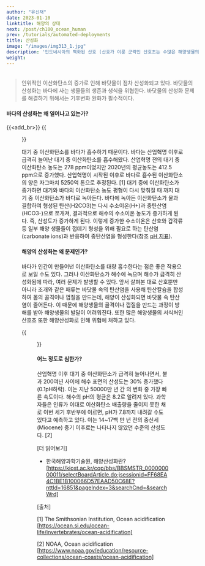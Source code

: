 ```yaml
---
author: "유신재"
date: 2023-01-10
linktitle: 해양의 상태
next: /post/ch100_ocean_human
prev: /tutorials/automated-deployments
title: 산성화
image: "/images/img313_1.jpg"
description: '인도네시아의 백화된 산호 (산호가 이룬 군락인 산호초는 수많은 해양생물의 서식지로, 바다의 열대우림이라 불리기도 한다. 산호는 성장하면서 바다의 탄산 이온을 이용해 탄산칼슘 골격을 만들어낸다. 미국 우즈홀해양연구소(WHOI)는 산호초의 골격을 조사해 해양산성화로 인해 산호초 골격의 밀도가 점차 낮아지고 있다는 걸 밝혀냈다. 1950년 이후 호주 대보초의 일부 산호의 골밀도가 10% 이상 감소했다. 이렇게 산호초의 골밀도가 낮아질수록 산호초가 약해지고 파괴되기 쉬워진다) 출처: Shutterstock'
weight: 
---
```


######

> 인위적인 이산화탄소의 증가로 인해 바닷물이 점차 산성화되고 있다. 
> 바닷물의 산성화는 바다에 사는 생물들의 생존과 생식을 위협한다.
> 바닷물의 산성화 문제를 해결하기 위해서는 기후변화 완화가 필수적이다. 




#### 바다의 산성화는 왜 일어나고 있는가?

{{<add_br>}}
{{<figure src="/images/img313_2.jpg" caption="ⓒ 유채원">}}

대기 중 이산화탄소를 바다가 흡수하기 때문이다. 바다는 산업혁명 이후로 급격히 늘어난 대기 중 이산화탄소를 흡수해왔다. 산업혁명 전의 대기 중 이산화탄소 농도는 278 ppm이었지만 2020년의 평균농도는 412.5 ppm으로 증가했다. 산업혁명이 시작된 이후로 바다로 흡수된 이산화탄소의 양은 자그마치 5250억 톤으로 추정된다. [1] 
대기 중에 이산화탄소가 증가하면 대기와 바다의 이산화탄소 농도 평형이 다시 맞춰질 때 까지 대기 중 이산화탄소가 바다로 녹아든다. 바다에 녹아든 이산화탄소가 물과 결합하여 형성된 탄산(H2CO3)는 다시 수소이온(H+)과 중탄산염(HCO3-)으로 쪼개져, 결과적으로 해수의 수소이온 농도가 증가하게 된다. 즉, 산성도가 증가하게 된다. 이렇게 증가한 수소이온은 산호와 갑각류 등 일부 해양 생물들이 껍데기 형성을 위해 필요로 하는 탄산염(carbonate ions)과 반응하여 중탄산염을 형성한다(참조 [pH 지표]()). 



#### 해양의 산성화는 왜 문제인가?

바다가 인간이 만들어낸 이산화탄소를 대량 흡수한다는 점은 좋은 작용으로 보일 수도 있다. 그러나 이산화탄소가 해수에 녹으며 해수가 급격히 산성화됨에 따라, 여러 문제가 발생할 수 있다. 앞서 살펴본 대로 산호뿐만 아니라 조개와 같은 패류는 바닷물 속의 탄산염을 사용해 탄산칼슘을 합성하여 몸의 골격이나 껍질을 만드는데, 해양이 산성화되면 바닷물 속 탄산염이 줄어든다. 이 때문에 해양생물의 골격이나 껍질을 만드는 과정이 방해를 받아 해양생물의 발달이 어려워진다. 또한 많은 해양생물의 서식처인 산호초 또한 해양산성화로 인해 위협에 처하고 있다.


{{<figure src="/images/img313_3.png" caption="해양산성화가 진행된 2100년의 바다를 가정해 만든 해수에 바다 달팽이의 껍질을 넣는 실험을 한 결과이다. 약 45일 만에 껍질이 녹아 사라져버렸다. 출처: NOAA Environmental Visualization Laboratory, public domain">}}

#### 어느 정도로 심한가?

산업혁명 이후 대기 중 이산화탄소가 급격히 늘어나면서, 불과 200여년 사이에 해수 표면의 산성도는 30% 증가했다(0.1pH하락). 이는 지난 50000만 년 간 의 변화 중 가장 빠른 속도이다. 해수의 pH의 평균은 8.2로 알려져 있다. 과학자들은 인류가 이대로 이산화탄소 배출량을 줄이지 못한 채로 이번 세기 후반부에 이르면, pH가 7.8까지 내려갈 수도 있다고 예측하고 있다. 이는 14~17백 만 년 전의 중신세(Miocene) 중기 이후로는 나타나지 않았던 수준의 산성도다. [2] 





[더 읽어보기]

- 한국해양과학기술원, 해양산성화란? [https://kiost.ac.kr/cop/bbs/BBSMSTR_000000000011/selectBoardArticle.do;jsessionid=FF68EA4C1BE1B100066D57EAAD50C68E?nttId=16851&pageIndex=3&searchCnd=&searchWrd]

[출처]

[1] The Smithsonian Institution, Ocean acidification [https://ocean.si.edu/ocean-life/invertebrates/ocean-acidification]

[2] NOAA, Ocean acidification [https://www.noaa.gov/education/resource-collections/ocean-coasts/ocean-acidification]
